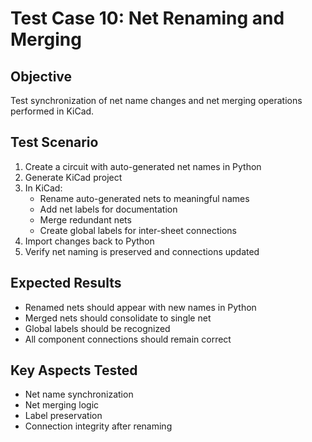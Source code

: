 # Test Case 10: Net Renaming and Merging

## Objective
Test synchronization of net name changes and net merging operations performed in KiCad.

## Test Scenario
1. Create a circuit with auto-generated net names in Python
2. Generate KiCad project
3. In KiCad:
   - Rename auto-generated nets to meaningful names
   - Add net labels for documentation
   - Merge redundant nets
   - Create global labels for inter-sheet connections
4. Import changes back to Python
5. Verify net naming is preserved and connections updated

## Expected Results
- Renamed nets should appear with new names in Python
- Merged nets should consolidate to single net
- Global labels should be recognized
- All component connections should remain correct

## Key Aspects Tested
- Net name synchronization
- Net merging logic
- Label preservation
- Connection integrity after renaming
